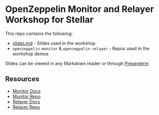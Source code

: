 # OpenZeppelin Monitor and Relayer Workshop for Stellar

This repo contains the following:
- [slides.md](slides.md) - Slides used in the workshop
- `openzeppelin-monitor` & `openzeppelin-relayer` - Repos used in the workshop demos

Slides can be viewed in any Markdown reader or through [Presenterm](https://github.com/mfontanini/presenterm)

## Resources

- [Monitor Docs](https://docs.openzeppelin.com/monitor/)
- [Monitor Repo](https://github.com/OpenZeppelin/openzeppelin-monitor)
- [Relayer Docs](https://docs.openzeppelin.com/relayer/)
- [Relayer Repo](https://github.com/OpenZeppelin/openzeppelin-relayer)
